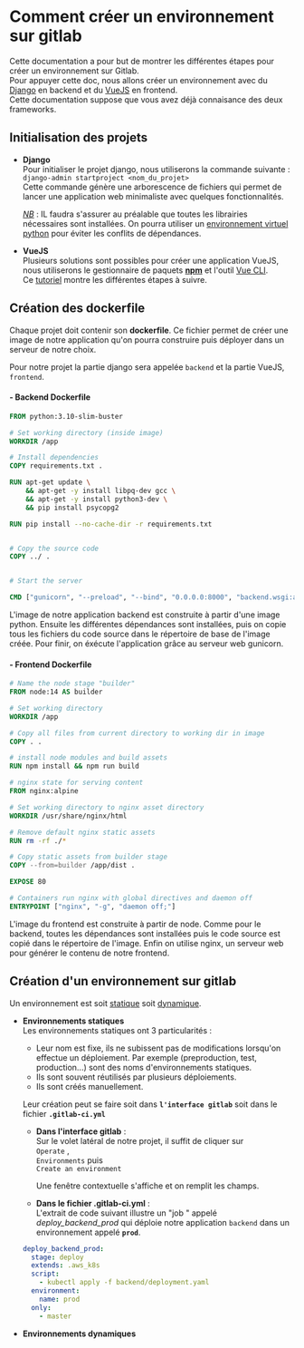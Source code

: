 # Comment créer un environnement sur gitlab

Cette documentation a pour but de montrer les différentes étapes pour créer un environnement sur Gitlab.  
Pour appuyer cette doc, nous allons créer un environnement avec du [Django](https://www.djangoproject.com/) en backend et du [VueJS](https://vuejs.org/) en frontend.  
Cette documentation suppose que vous avez déjà connaisance  des deux frameworks.


## Initialisation des projets
- **Django**   
Pour initialiser le projet django, nous utiliserons la commande suivante :  
`django-admin startproject <nom_du_projet>`   
Cette commande génère une arborescence de fichiers qui permet de lancer une application web minimaliste avec quelques fonctionnalités.  
    
    *<u>NB</u>* : IL faudra s'assurer au préalable que toutes les librairies nécessaires sont installées. On pourra utiliser un [environnement virtuel python](https://docs.python.org/fr/3/library/venv.html) pour éviter les conflits de dépendances. 

- **VueJS**   
Plusieurs solutions sont possibles pour créer une application VueJS, nous utiliserons le gestionnaire de paquets **<u>npm</u>** et l'outil [Vue CLI](https://cli.vuejs.org/#getting-started).       
Ce [tutoriel](https://vuejs.org/guide/quick-start.html) montre les différentes étapes à suivre.


## Création des dockerfile
Chaque projet doit contenir son **dockerfile**. Ce fichier permet de créer une image de notre application qu'on pourra construire puis déployer dans un serveur de notre choix.  

Pour notre projet la partie django sera appelée `backend` et la partie VueJS, `frontend`.

#### - Backend Dockerfile
```Dockerfile
FROM python:3.10-slim-buster

# Set working directory (inside image)
WORKDIR /app

# Install dependencies
COPY requirements.txt .

RUN apt-get update \
    && apt-get -y install libpq-dev gcc \
    && apt-get -y install python3-dev \
    && pip install psycopg2

RUN pip install --no-cache-dir -r requirements.txt


# Copy the source code
COPY ../ .


# Start the server

CMD ["gunicorn", "--preload", "--bind", "0.0.0.0:8000", "backend.wsgi:application"]
```

L'image de notre application backend est construite à partir d'une image python. Ensuite les différentes dépendances sont installées, puis on copie tous les fichiers du code source dans le répertoire de base de l'image créée. Pour finir, on éxécute l'application grâce au serveur web gunicorn.

#### - Frontend Dockerfile
```Dockerfile
# Name the node stage "builder"
FROM node:14 AS builder

# Set working directory
WORKDIR /app

# Copy all files from current directory to working dir in image
COPY . .

# install node modules and build assets
RUN npm install && npm run build

# nginx state for serving content
FROM nginx:alpine

# Set working directory to nginx asset directory
WORKDIR /usr/share/nginx/html

# Remove default nginx static assets
RUN rm -rf ./*

# Copy static assets from builder stage
COPY --from=builder /app/dist .

EXPOSE 80

# Containers run nginx with global directives and daemon off
ENTRYPOINT ["nginx", "-g", "daemon off;"]

```
L'image du frontend est construite à partir de node. Comme pour le backend, toutes les dépendances sont installées puis le code source est copié dans le répertoire de l'image. Enfin on utilise nginx, un serveur web pour générer le contenu de notre frontend.

## Création d'un environnement sur gitlab

Un environnement est soit <u>statique</u> soit <u>dynamique</u>.

- **Environnements statiques**  
    Les environnements statiques ont 3 particularités : 
    - Leur nom est fixe, ils ne subissent pas de modifications lorsqu'on effectue un déploiement. Par exemple (preproduction, test, production...) sont des noms d'environnements statiques.
    - Ils sont souvent réutilisés par plusieurs déploiements.
    - Ils sont créés manuellement.  

    Leur création peut se faire soit dans **`l'interface gitlab`** soit dans le fichier **`.gitlab-ci.yml`**
    - **Dans l'interface gitlab** :   
    Sur le volet latéral de notre projet, il suffit de cliquer sur   
    `Operate` ,  
    `Environments` puis   
    `Create an environment`  
    
        Une fenêtre contextuelle s'affiche et on remplit les champs.
    
    - **Dans le fichier .gitlab-ci.yml** :  
    L'extrait de code suivant illustre un "job " appelé *deploy_backend_prod* qui déploie notre application `backend` dans un environnement appelé **`prod`**.
    ```yaml
    deploy_backend_prod:
      stage: deploy
      extends: .aws_k8s
      script:
        - kubectl apply -f backend/deployment.yaml
      environment:
        name: prod
      only:
        - master   
    ```

- **Environnements dynamiques**
